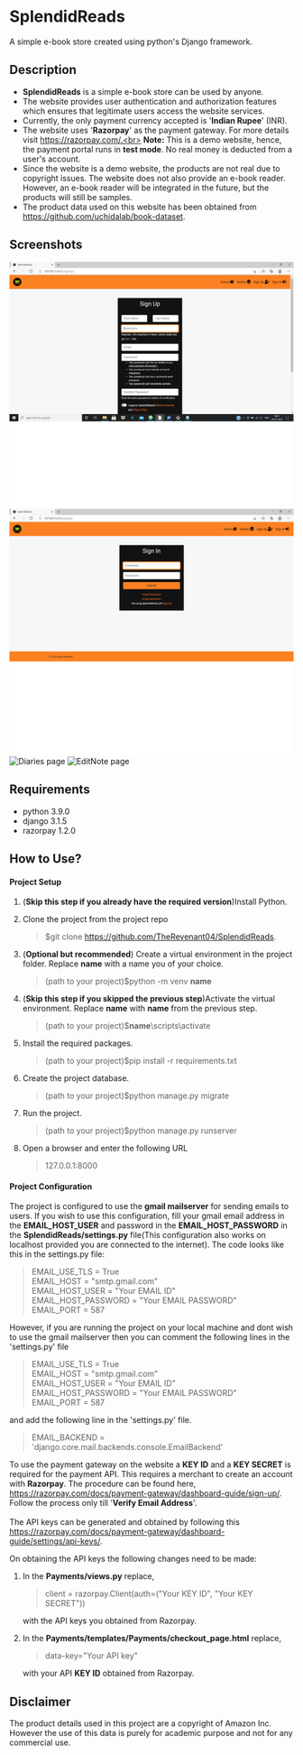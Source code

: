 # SplendidReads
A simple e-book store created using python's Django framework.

## Description
* **SplendidReads** is a simple e-book store can be used by anyone.
* The website provides user authentication and authorization features which ensures that legitimate users access the website services.
* Currently, the only payment currency accepted is '**Indian Rupee**' (INR).
* The website uses '**Razorpay**' as the payment gateway. For more details visit https://razorpay.com/.<br> **Note:** This is a demo website, hence, the payment portal runs in **test mode**. 
  No real money is deducted from a user's account.
* Since the website is a demo website, the products are not real due to copyright issues. The website does not also provide an e-book reader. However, an e-book reader will be integrated in the future, but the products will still be samples.
* The product data used on this website has been obtained from https://github.com/uchidalab/book-dataset.


## Screenshots
![SignUp page](/static/images/signup.png)
![SignIn page](/static/images/signin.png)
![Diaries page](/static/images/diaries.png)
![EditNote page](/static/images/editnote.png)

## Requirements
* python 3.9.0
* django 3.1.5
* razorpay 1.2.0

## How to Use? 
 #### Project Setup  
1. (**Skip this step if you already have the required version**)Install Python.

1. Clone the project from the project repo
   >$git clone https://github.com/TheRevenant04/SplendidReads.

1. (**Optional but recommended**) Create a virtual environment in the project folder. Replace **name** with a name you of your choice.
   >(path to your project)$python -m venv **name**  

1. (**Skip this step if you skipped the previous step**)Activate the virtual environment. Replace **name** with **name** from the previous step.
   >(path to your project)$**name**\scripts\activate
   
1. Install the required packages.
   >(path to your project)$pip install -r requirements.txt

1. Create the project database.
   >(path to your project)$python manage.py migrate
   
1. Run the project.
   >(path to your project)$python manage.py runserver
   
1. Open a browser and enter the following URL
   >127.0.0.1:8000
  #### Project Configuration
The project is configured to use the **gmail mailserver** for sending emails to users. If you wish to use this configuration, fill your gmail email address in the **EMAIL_HOST_USER** and password in the **EMAIL_HOST_PASSWORD** in the **SplendidReads/settings.py** file(This configuration also works on localhost provided you are connected to the internet). The code looks like this in the settings.py file:
>EMAIL_USE_TLS = True<br>
EMAIL_HOST = "smtp.gmail.com"<br>
EMAIL_HOST_USER = "Your EMAIL ID"<br>
EMAIL_HOST_PASSWORD = "Your EMAIL PASSWORD"<br>
EMAIL_PORT = 587

However, if you are running the project on your local machine and dont wish to use the gmail mailserver then you can comment the following lines in the 'settings.py' file 
>EMAIL_USE_TLS = True<br>
EMAIL_HOST = "smtp.gmail.com"<br>
EMAIL_HOST_USER = "Your EMAIL ID"<br>
EMAIL_HOST_PASSWORD = "Your EMAIL PASSWORD"<br>
EMAIL_PORT = 587

and add the following line in the 'settings.py' file.

>EMAIL_BACKEND = 'django.core.mail.backends.console.EmailBackend'

To use the payment gateway on the website a **KEY ID** and a **KEY SECRET** is required for the payment API.
This requires a merchant to create an account with **Razorpay**. The procedure can be found here, https://razorpay.com/docs/payment-gateway/dashboard-guide/sign-up/. 
Follow the process only till '**Verify Email Address**'.<br><br>
The API keys can be generated and obtained by following this https://razorpay.com/docs/payment-gateway/dashboard-guide/settings/api-keys/.

On obtaining the API keys the following changes need to be made:
1. In the **Payments/views.py** replace,
   >client = razorpay.Client(auth=("Your KEY ID", "Your KEY SECRET"))
  
   with the API keys you obtained from Razorpay.

1. In the **Payments/templates/Payments/checkout_page.html** replace,
   >data-key="Your API key"
   
   with your API **KEY ID** obtained from Razorpay.
   
 ## Disclaimer
 The product details used in this project are a copyright of Amazon Inc. However the use of this data is purely for academic purpose and not for any commercial use.
